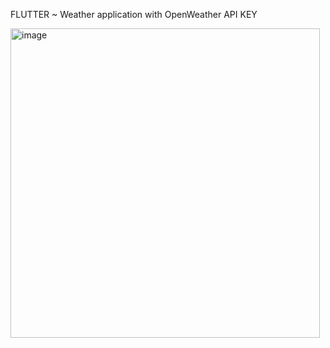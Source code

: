 FLUTTER ~ Weather application with OpenWeather API KEY


<img width="495" alt="image" src="https://github.com/user-attachments/assets/7f8cddd2-4046-4445-bcdc-bd3a4c630e68">
